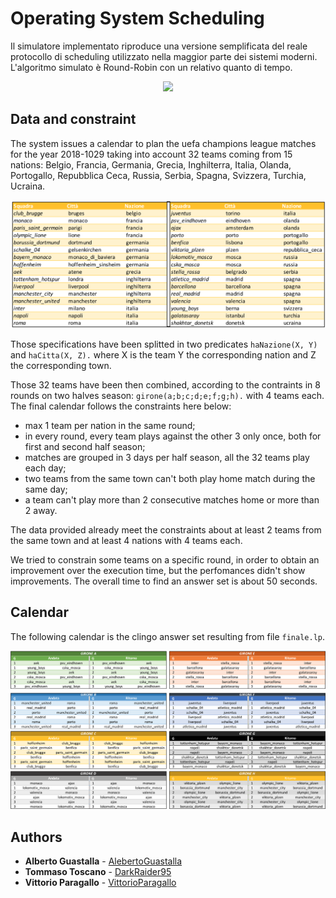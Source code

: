 # Operating System Scheduling

Il simulatore implementato riproduce una versione semplificata del reale protocollo di scheduling utilizzato nella maggior parte dei sistemi moderni. L'algoritmo simulato è Round-Robin con un relativo quanto di tempo.

<p align="center">
  <img src="https://github.com/AlebertoGuastalla/SIMMOD1920/blob/master/OSS.png"/>
</p>


## Data and constraint

The system issues a calendar to plan the uefa champions league matches for the year 2018-1029 taking into account 32 teams coming from 15 nations: Belgio, Francia, Germania, Grecia, Inghilterra, Italia, Olanda, Portogallo, Repubblica Ceca, Russia, Serbia, Spagna, Svizzera, Turchia, Ucraina.

<p align="center">
  <img src="https://github.com/VittorioParagallo/IALAB_2019-2020/blob/master/ASP/img/championsteamlist.png"/>
</p>

Those specifications have been splitted in two predicates `haNazione(X, Y)` and `haCitta(X, Z).` where X is the team Y the corresponding nation and Z the corresponding town.

Those 32 teams have been then combined, according to the contraints in 8 rounds on two halves season: `girone(a;b;c;d;e;f;g;h).` with 4 teams each.
The final calendar follows the constraints here below:
- max 1 team per nation in the same round;
- in every round, every team plays against the other 3 only once, both for first and second half season;
- matches are grouped in 3 days per half season, all the 32 teams play each day;
- two teams from the same town can't both play home match during the same day;
- a team can't play more than 2 consecutive matches home or more than 2 away.

The data provided already meet the constraints about at least 2 teams from the same town and at least 4 nations with 4 teams each.

We tried to constrain some teams on a specific round, in order to obtain an improvement over the execution time, but the perfomances didn't show improvements.
The overall time to find an answer set is about 50 seconds.

## Calendar
The following calendar is the clingo answer set resulting from file `finale.lp`. 
<p align="center">
  <img src="https://github.com/VittorioParagallo/IALAB_2019-2020/blob/master/ASP/img/calendario finale.png"/>
</p>


## Authors

* **Alberto Guastalla** - [AlebertoGuastalla](https://github.com/AlebertoGuastalla)
* **Tommaso Toscano**  - [DarkRaider95](https://github.com/DarkRaider95)
* **Vittorio Paragallo**  - [VittorioParagallo](https://github.com/VittorioParagallo)
